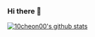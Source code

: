 ### Hi there 👋

[![10cheon00's github stats](https://github-readme-stats.vercel.app/api?username=10cheon00)](https://github.com/anuraghazra/github-readme-stats)
